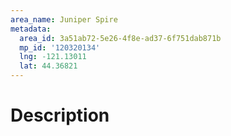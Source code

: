 ```yaml
---
area_name: Juniper Spire
metadata:
  area_id: 3a51ab72-5e26-4f8e-ad37-6f751dab871b
  mp_id: '120320134'
  lng: -121.13011
  lat: 44.36821
---
```

# Description
